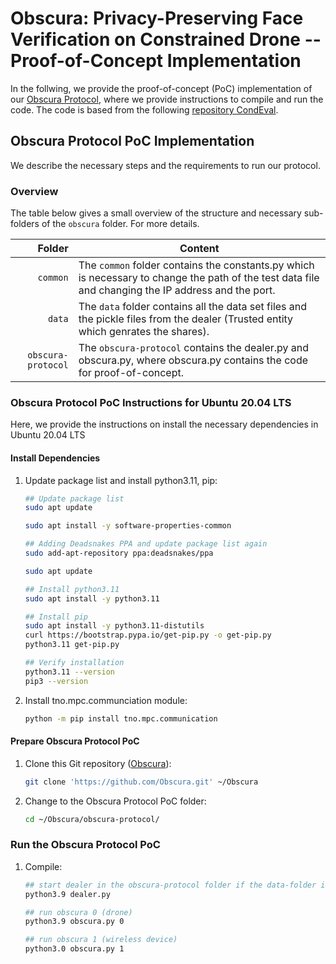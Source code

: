 # Obscura: Privacy-Preserving Face Verification on Constrained Drone -- Proof-of-Concept Implementation


In the follwing, we provide the proof-of-concept (PoC) implementation of our [Obscura Protocol](#obscura-protocol-poc-implementation), where we provide instructions to compile and run the code.
The code is based from the following [repository CondEval](https://github.com/nann-cheng/CondEval).
## Obscura Protocol PoC Implementation

We describe the necessary steps and the requirements to run our protocol.

### Overview
The table below gives a small overview of the structure and necessary sub-folders of the `obscura` folder. For more details.

| Folder | Content |
| -----: | ------- |
| ```common``` | The `common` folder contains the constants.py which is necessary to change the path of the test data file and changing the IP address and the port. |
| ```data``` | The `data` folder contains all the data set files and the pickle files from the dealer (Trusted entity which genrates the shares).  |
| ```obscura-protocol``` | The `obscura-protocol` contains the dealer.py and obscura.py, where obscura.py contains the code for proof-of-concept.|


### Obscura Protocol PoC Instructions for Ubuntu 20.04 LTS

Here, we provide the instructions on install the necessary dependencies in Ubuntu 20.04 LTS

#### Install Dependencies

1. Update package list and install python3.11, pip:

   ```bash
   ## Update package list
   sudo apt update
   
   sudo apt install -y software-properties-common
   
   ## Adding Deadsnakes PPA and update package list again
   sudo add-apt-repository ppa:deadsnakes/ppa

   sudo apt update
   
   ## Install python3.11
   sudo apt install -y python3.11
   
   ## Install pip
   sudo apt install -y python3.11-distutils
   curl https://bootstrap.pypa.io/get-pip.py -o get-pip.py
   python3.11 get-pip.py
   
   ## Verify installation
   python3.11 --version
   pip3 --version
   ```

1. Install tno.mpc.communciation module:

   ```bash
   python -m pip install tno.mpc.communication
   ```


#### Prepare Obscura Protocol PoC

1. Clone this Git repository ([Obscura](https://github.com/Obscura.git)):

   ```bash
   git clone 'https://github.com/Obscura.git' ~/Obscura
   ```

1. Change to the Obscura Protocol PoC folder:

   ```bash
   cd ~/Obscura/obscura-protocol/
   ```


### Run the Obscura Protocol PoC

1. Compile:

   ```bash
   ## start dealer in the obscura-protocol folder if the data-folder is empty to generate new shares
   python3.9 dealer.py   

   ## run obscura 0 (drone)
   python3.9 obscura.py 0

   ## run obscura 1 (wireless device)
   python3.0 obscura.py 1
   ```

